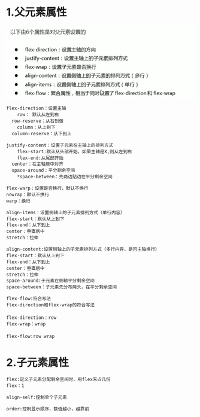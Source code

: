 # 1.父元素属性

![image-20200908111049780](../img/image-20200908111049780.png)

```html
flex-direction：设置主轴
	row： 默认从左到右
  row-reserve：从右到做
	column：从上到下
  column-reserve：从下到上
```

```html
justify-content：设置子元素在主轴上的排列方式
	flex-start:默认从头部开始，如果主轴是X,则从左到右
	flex-end:从尾部开始
  center：在主轴居中对齐
  space-around：平分剩余空间
	*space-between：先两边贴边在平分剩余空间

```

```html
flex-warp：设置是否换行，默认不换行
nowrap：默认不换行
warp：换行
```

```html
align-items：设置侧轴上的子元素排列方式（单行内容）
flex-start：默认从上到下
flex-end：从下到上
center：垂直居中
stretch：拉伸
```

```html
align-content:设置侧轴上的子元素排列方式（多行内容，是否主轴换行）
flex-start：默认从上到下
flex-end：从下到上
center：垂直居中
stretch：拉伸
space-around:子元素在侧轴平分剩余空间
space-between：子元素先分布两头，在平分剩余空间
```

```html
flex-flow:符合写法
flex-direction和flex-wrap的符合写法

flex-direction：row
flex-wrap：wrap

flex-flow:row wrap


```

# 2.子元素属性

```html
flex:定义子元素分配剩余空间时，用flex来占几份
flex：1
```

```html
align-self:控制单个子元素
```

```html
order:控制显示顺序，数值越小，越靠前
```

